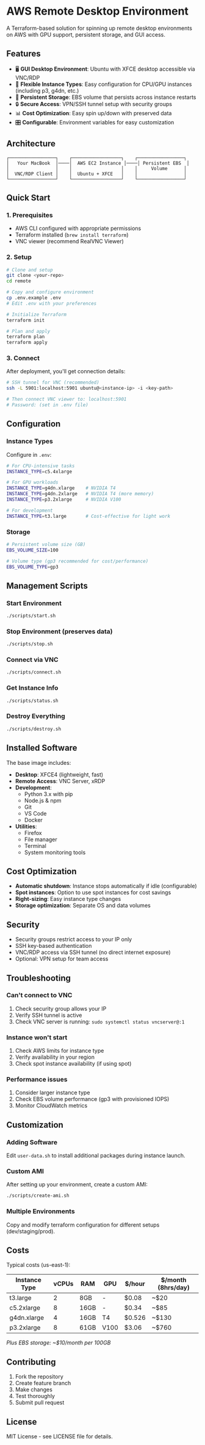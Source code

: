 # AWS Remote Desktop Environment

A Terraform-based solution for spinning up remote desktop environments on AWS with GPU support, persistent storage, and GUI access.

## Features

- 🖥️ **GUI Desktop Environment**: Ubuntu with XFCE desktop accessible via VNC/RDP
- 🚀 **Flexible Instance Types**: Easy configuration for CPU/GPU instances (including p3, g4dn, etc.)
- 💾 **Persistent Storage**: EBS volume that persists across instance restarts
- 🔒 **Secure Access**: VPN/SSH tunnel setup with security groups
- 📊 **Cost Optimization**: Easy spin up/down with preserved data
- 🎛️ **Configurable**: Environment variables for easy customization

## Architecture

```
┌─────────────────┐    ┌──────────────────┐    ┌─────────────────┐
│   Your MacBook  │────│  AWS EC2 Instance │────│ Persistent EBS  │
│                 │    │                  │    │     Volume      │
│  VNC/RDP Client │    │  Ubuntu + XFCE   │    │                 │
└─────────────────┘    └──────────────────┘    └─────────────────┘
```

## Quick Start

### 1. Prerequisites

- AWS CLI configured with appropriate permissions
- Terraform installed (`brew install terraform`)
- VNC viewer (recommend RealVNC Viewer)

### 2. Setup

```bash
# Clone and setup
git clone <your-repo>
cd remote

# Copy and configure environment
cp .env.example .env
# Edit .env with your preferences

# Initialize Terraform
terraform init

# Plan and apply
terraform plan
terraform apply
```

### 3. Connect

After deployment, you'll get connection details:

```bash
# SSH tunnel for VNC (recommended)
ssh -L 5901:localhost:5901 ubuntu@<instance-ip> -i <key-path>

# Then connect VNC viewer to: localhost:5901
# Password: (set in .env file)
```

## Configuration

### Instance Types

Configure in `.env`:

```bash
# For CPU-intensive tasks
INSTANCE_TYPE=c5.4xlarge

# For GPU workloads
INSTANCE_TYPE=g4dn.xlarge    # NVIDIA T4
INSTANCE_TYPE=g4dn.2xlarge   # NVIDIA T4 (more memory)
INSTANCE_TYPE=p3.2xlarge     # NVIDIA V100

# For development
INSTANCE_TYPE=t3.large       # Cost-effective for light work
```

### Storage

```bash
# Persistent volume size (GB)
EBS_VOLUME_SIZE=100

# Volume type (gp3 recommended for cost/performance)
EBS_VOLUME_TYPE=gp3
```

## Management Scripts

### Start Environment

```bash
./scripts/start.sh
```

### Stop Environment (preserves data)

```bash
./scripts/stop.sh
```

### Connect via VNC

```bash
./scripts/connect.sh
```

### Get Instance Info

```bash
./scripts/status.sh
```

### Destroy Everything

```bash
./scripts/destroy.sh
```

## Installed Software

The base image includes:

- **Desktop**: XFCE4 (lightweight, fast)
- **Remote Access**: VNC Server, xRDP
- **Development**:
  - Python 3.x with pip
  - Node.js & npm
  - Git
  - VS Code
  - Docker
- **Utilities**:
  - Firefox
  - File manager
  - Terminal
  - System monitoring tools

## Cost Optimization

- **Automatic shutdown**: Instance stops automatically if idle (configurable)
- **Spot instances**: Option to use spot instances for cost savings
- **Right-sizing**: Easy instance type changes
- **Storage optimization**: Separate OS and data volumes

## Security

- Security groups restrict access to your IP only
- SSH key-based authentication
- VNC/RDP access via SSH tunnel (no direct internet exposure)
- Optional: VPN setup for team access

## Troubleshooting

### Can't connect to VNC

1. Check security group allows your IP
2. Verify SSH tunnel is active
3. Check VNC server is running: `sudo systemctl status vncserver@:1`

### Instance won't start

1. Check AWS limits for instance type
2. Verify availability in your region
3. Check spot instance availability (if using spot)

### Performance issues

1. Consider larger instance type
2. Check EBS volume performance (gp3 with provisioned IOPS)
3. Monitor CloudWatch metrics

## Customization

### Adding Software

Edit `user-data.sh` to install additional packages during instance launch.

### Custom AMI

After setting up your environment, create a custom AMI:

```bash
./scripts/create-ami.sh
```

### Multiple Environments

Copy and modify terraform configuration for different setups (dev/staging/prod).

## Costs

Typical costs (us-east-1):

| Instance Type | vCPUs | RAM  | GPU  | $/hour | $/month (8hrs/day) |
| ------------- | ----- | ---- | ---- | ------ | ------------------ |
| t3.large      | 2     | 8GB  | -    | $0.08  | ~$20               |
| c5.2xlarge    | 8     | 16GB | -    | $0.34  | ~$85               |
| g4dn.xlarge   | 4     | 16GB | T4   | $0.526 | ~$130              |
| p3.2xlarge    | 8     | 61GB | V100 | $3.06  | ~$760              |

_Plus EBS storage: ~$10/month per 100GB_

## Contributing

1. Fork the repository
2. Create feature branch
3. Make changes
4. Test thoroughly
5. Submit pull request

## License

MIT License - see LICENSE file for details.
